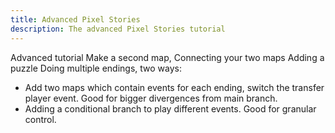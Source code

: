 ```yaml
---
title: Advanced Pixel Stories
description: The advanced Pixel Stories tutorial
---
```

Advanced tutorial
Make a second map,
Connecting your two maps
Adding a puzzle 
Doing multiple endings, two ways:
* Add two maps which contain events for each ending, switch the transfer player event. Good for bigger divergences from main branch. 
* Adding a conditional branch to play different events. Good for granular control. 

